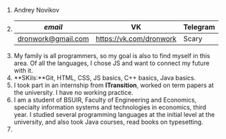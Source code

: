 1. Andrey Novikov
2. *email*|VK|Telegram
   |---|---|---|
   |dronwork@gmail.com| https://vk.com/dronwork|Scary
3. My family is all programmers, so my goal is also to find myself in this area. Of all the languages, I chose JS and want to connect my future with it.
4. **SKils:**Git, HTML, CSS, JS basics, C++ basics, Java basics.
5. I took part in an internship from **ITransition**, worked on term papers at the university. I have no working practice.
6. I am a student of BSUIR, Faculty of Engineering and Economics, specialty information systems and technologies in economics, third year. I studied several programming languages at the initial level at the university, and also took Java courses, read books on typesetting.
7. 
